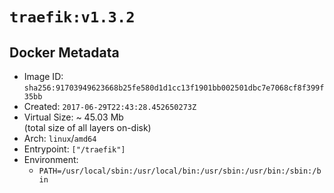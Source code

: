 # `traefik:v1.3.2`

## Docker Metadata

- Image ID: `sha256:91703949623668b25fe580d1d1cc13f1901bb002501dbc7e7068cf8f399f35bb`
- Created: `2017-06-29T22:43:28.452650273Z`
- Virtual Size: ~ 45.03 Mb  
  (total size of all layers on-disk)
- Arch: `linux`/`amd64`
- Entrypoint: `["/traefik"]`
- Environment:
  - `PATH=/usr/local/sbin:/usr/local/bin:/usr/sbin:/usr/bin:/sbin:/bin`
